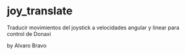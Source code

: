 # joy_translate
Traducir movimientos del joystick a velocidades angular y linear para control de Donaxi

by Alvaro Bravo
